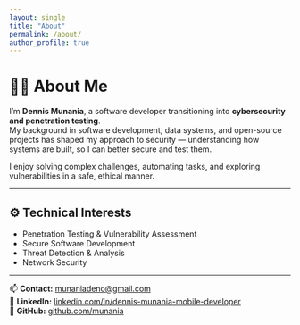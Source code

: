 ```yaml
---
layout: single
title: "About"
permalink: /about/
author_profile: true
---
```


# 🙋‍♂️ About Me

I’m **Dennis Munania**, a software developer transitioning into **cybersecurity and penetration testing**.  
My background in software development, data systems, and open-source projects has shaped my approach to security — understanding how systems are built, so I can better secure and test them.

I enjoy solving complex challenges, automating tasks, and exploring vulnerabilities in a safe, ethical manner.

---

## ⚙️ Technical Interests
- Penetration Testing & Vulnerability Assessment  
- Secure Software Development  
- Threat Detection & Analysis  
- Network Security  

---

📫 **Contact:** [munaniadeno@gmail.com](mailto:munaniadeno@gmail.com)  
🔗 **LinkedIn:** [linkedin.com/in/dennis-munania-mobile-developer](https://www.linkedin.com/in/dennis-munania-mobile-developer)  
🔗 **GitHub:** [github.com/munania](https://github.com/munania)
